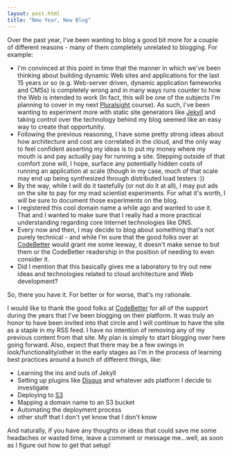 ```yaml
---
layout: post.html
title: "New Year, New Blog"
---
```

Over the past year, I've been wanting to blog a good bit more for a couple of different reasons - many of them completely unrelated to blogging. For example:

* I'm convinced at this point in time that the manner in which we've been thinking about building dynamic Web sites and applications for the last 15 years or so (e.g. Web-server driven, dynamic application fameworks and CMSs) is completely wrong and in many ways runs counter to how the Web is intended to work (In fact, this will be one of the subjects I'm planning to cover in my next [Pluralsight](http://pluralsight.com/training) course). As such, I've been wanting to experiment more with static site generators like [Jekyll](http://jekyllrb.com/) and taking control over the technology behind my blog seemed like an easy way to create that opportunity.
* Following the previous reasoning, I have some pretty strong ideas about how architecture and cost are correlated in the cloud, and the only way to feel confident asserting my ideas is to put my money where my mouth is and pay actually pay for running a site. Stepping outside of that comfort zone will, I hope, surface any potentially hidden costs of running an application at scale (though in my case, much of that scale may end up being synthesized through distributed load testers :))
* By the way, while I will do it tastefully (or not do it at all), I may put ads on the site to pay for my mad scientist experiments. For what it's worth, I will be sure to document those experiments on the blog.
* I registered this cool domain name a while ago and wanted to use it. That and I wanted to make sure that I really had a more practical understanding regarding core Internet technologies like DNS.
* Every now and then, I may decide to blog about something that's not purely technical - and while I'm sure that the good folks over at [CodeBetter](http://codebetter.com) would grant me some leeway, it doesn't make sense to but them or the CodeBetter readership in the position of needing to even consider it.
* Did I mention that this basically gives me a laboratory to try out new ideas and technologies related to cloud architecture and Web development?

So, there you have it. For better or for worse, that's my rationale.

I would like to thank the good folks at [CodeBetter](http://codebetter.com) for all of the support during the years that I've been blogging on their platform. It was truly an honor to have been invited into that circle and I will continue to have the site as a staple in my RSS feed. I have no intention of removing any of my previous content from that site. My plan is simply to start blogging over here going forward. Also, expect that there may be a few swings in look/functionality/other in the early stages as I'm in the process of learning best practices around a bunch of different things, like:

* Learning the ins and outs of Jekyll
* Setting up plugins like [Disqus](https://disqus.com) and whatever ads platform I decide to investigate
* Deploying to [S3](http://aws.amazon.com/s3/)
* Mapping a domain name to an S3 bucket
* Automating the deployment process
* other stuff that I don't yet know that I don't know

And naturally, if you have any thoughts or ideas that could save me some headaches or wasted time, leave a comment or message me...well, as soon as I figure out how to get that setup!
